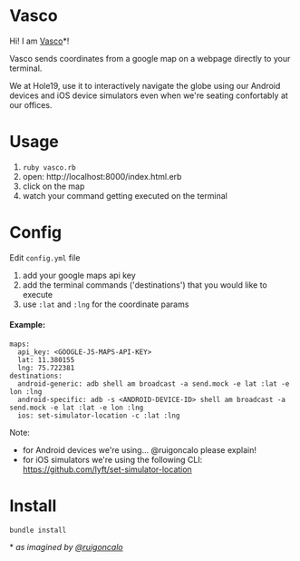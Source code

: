 # Vasco

Hi! I am [Vasco](https://en.wikipedia.org/wiki/Vasco_da_Gama)\*!

Vasco sends coordinates from a google map on a webpage directly to your terminal.

We at Hole19, use it to interactively navigate the globe using our Android devices and iOS device simulators even when we're seating confortably at our offices.

# Usage

1. `ruby vasco.rb`
1. open: http://localhost:8000/index.html.erb
1. click on the map
1. watch your command getting executed on the terminal

# Config

Edit `config.yml` file
1. add your google maps api key
1. add the terminal commands ('destinations') that you would like to execute
  1. use `:lat` and `:lng` for the coordinate params

#### Example:

```
maps:
  api_key: <GOOGLE-JS-MAPS-API-KEY>
  lat: 11.380155
  lng: 75.722381
destinations:
  android-generic: adb shell am broadcast -a send.mock -e lat :lat -e lon :lng
  android-specific: adb -s <ANDROID-DEVICE-ID> shell am broadcast -a send.mock -e lat :lat -e lon :lng
  ios: set-simulator-location -c :lat :lng
```

Note:
- for Android devices we're using... @ruigoncalo please explain!
- for iOS simulators we're using the following CLI: https://github.com/lyft/set-simulator-location

# Install

```
bundle install
```

\* *as imagined by [@ruigoncalo](https://github.com/ruigoncalo)*

